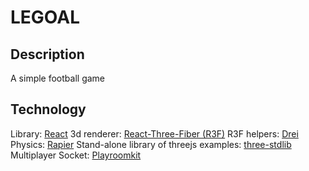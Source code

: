 # LEGOAL

## Description

A simple football game

## Technology

Library: [React](https://react.dev/)
3d renderer: [React-Three-Fiber (R3F)](https://github.com/pmndrs/react-three-fiber)
R3F helpers: [Drei](https://github.com/pmndrs/drei)
Physics: [Rapier](https://github.com/pmndrs/react-three-rapier)
Stand-alone library of threejs examples: [three-stdlib](https://github.com/pmndrs/three-stdlib)
Multiplayer Socket: [Playroomkit](https://docs.joinplayroom.com/)
